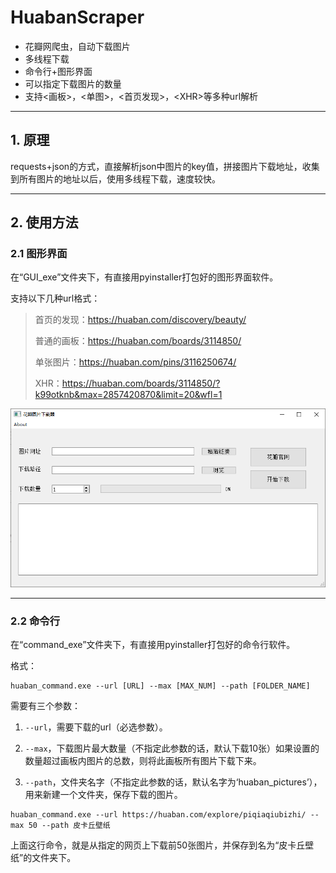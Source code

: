 # HuabanScraper
* 花瓣网爬虫，自动下载图片
* 多线程下载
* 命令行+图形界面
* 可以指定下载图片的数量
* 支持<画板>，<单图>，<首页发现>，\<XHR>等多种url解析

---

## 1. 原理

requests+json的方式，直接解析json中图片的key值，拼接图片下载地址，收集到所有图片的地址以后，使用多线程下载，速度较快。

---

## 2. 使用方法

### 2.1 图形界面

在“GUI_exe”文件夹下，有直接用pyinstaller打包好的图形界面软件。

支持以下几种url格式：

> 首页的发现：https://huaban.com/discovery/beauty/
>
> 普通的画板：https://huaban.com/boards/3114850/
>
> 单张图片：https://huaban.com/pins/3116250674/
>
> XHR：https://huaban.com/boards/3114850/?k99otknb&max=2857420870&limit=20&wfl=1

![](res/HuabanScrpaerGUI.PNG)

---

### 2.2 命令行

在“command_exe”文件夹下，有直接用pyinstaller打包好的命令行软件。

格式：

```
huaban_command.exe --url [URL] --max [MAX_NUM] --path [FOLDER_NAME]
```

需要有三个参数：

1. `--url`，需要下载的url（必选参数）。

2. `--max`，下载图片最大数量（不指定此参数的话，默认下载10张）如果设置的数量超过画板内图片的总数，则将此画板所有图片下载下来。

3. `--path`，文件夹名字（不指定此参数的话，默认名字为‘huaban_pictures’），用来新建一个文件夹，保存下载的图片。

```
huaban_command.exe --url https://huaban.com/explore/piqiaqiubizhi/ --max 50 --path 皮卡丘壁纸
```

上面这行命令，就是从指定的网页上下载前50张图片，并保存到名为“皮卡丘壁纸”的文件夹下。
